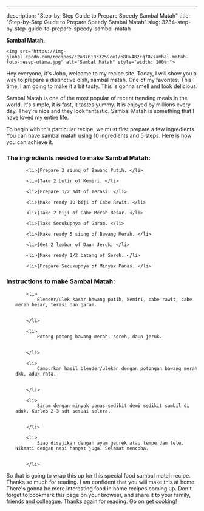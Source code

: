 ---
description: "Step-by-Step Guide to Prepare Speedy Sambal Matah"
title: "Step-by-Step Guide to Prepare Speedy Sambal Matah"
slug: 3234-step-by-step-guide-to-prepare-speedy-sambal-matah

<p>
	<strong>Sambal Matah</strong>. 
	
</p>
<p>
	
	<img src="https://img-global.cpcdn.com/recipes/c2a8761033259ce1/680x482cq70/sambal-matah-foto-resep-utama.jpg" alt="Sambal Matah" style="width: 100%;">
	
	
</p>
<p>
	Hey everyone, it's John, welcome to my recipe site. Today, I will show you a way to prepare a distinctive dish, sambal matah. One of my favorites. This time, I am going to make it a bit tasty. This is gonna smell and look delicious.
</p>
	
<p>
	
</p>
<p>
	Sambal Matah is one of the most popular of recent trending meals in the world. It's simple, it is fast, it tastes yummy. It is enjoyed by millions every day. They're nice and they look fantastic. Sambal Matah is something that I have loved my entire life.
</p>

<p>
To begin with this particular recipe, we must first prepare a few ingredients. You can have sambal matah using 10 ingredients and 5 steps. Here is how you can achieve it.
</p>

<h3>The ingredients needed to make Sambal Matah:</h3>

<ol>
	
		<li>{Prepare 2 siung of Bawang Putih. </li>
	
		<li>{Take 2 butir of Kemiri. </li>
	
		<li>{Prepare 1/2 sdt of Terasi. </li>
	
		<li>{Make ready 10 biji of Cabe Rawit. </li>
	
		<li>{Take 2 biji of Cabe Merah Besar. </li>
	
		<li>{Take Secukupnya of Garam. </li>
	
		<li>{Make ready 5 siung of Bawang Merah. </li>
	
		<li>{Get 2 lembar of Daun Jeruk. </li>
	
		<li>{Make ready 1/2 batang of Sereh. </li>
	
		<li>{Prepare Secukupnya of Minyak Panas. </li>
	
</ol>
<p>
	
</p>

<h3>Instructions to make Sambal Matah:</h3>

<ol>
	
		<li>
			Blender/ulek kasar bawang putih, kemiri, cabe rawit, cabe merah besar, terasi dan garam.
			
			
		</li>
	
		<li>
			Potong-potong bawang merah, sereh, daun jeruk.
			
			
		</li>
	
		<li>
			Campurkan hasil blender/ulekan dengan potongan bawang merah dkk, aduk rata.
			
			
		</li>
	
		<li>
			Siram dengan minyak panas sedikit demi sedikit sambil di aduk. Kurleb 2-3 sdt sesuai selera.
			
			
		</li>
	
		<li>
			Siap disajikan dengan ayam geprek atau tempe dan lele. Nikmati dengan nasi hangat juga. Selamat mencoba.
			
			
		</li>
	
</ol>

<p>
	
</p>

<p>
	So that is going to wrap this up for this special food sambal matah recipe. Thanks so much for reading. I am confident that you will make this at home. There's gonna be more interesting food in home recipes coming up. Don't forget to bookmark this page on your browser, and share it to your family, friends and colleague. Thanks again for reading. Go on get cooking!
</p>
